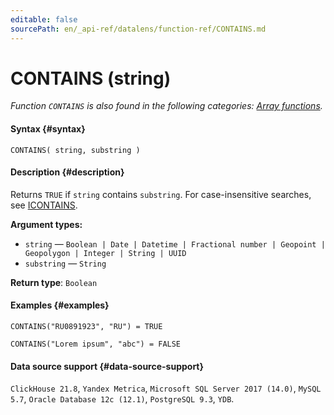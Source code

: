 ```yaml
---
editable: false
sourcePath: en/_api-ref/datalens/function-ref/CONTAINS.md
---
```


# CONTAINS (string)

_Function `CONTAINS` is also found in the following categories: [Array functions](CONTAINS_ARRAY.md)._

#### Syntax {#syntax}


```
CONTAINS( string, substring )
```

#### Description {#description}
Returns `TRUE` if `string` contains `substring`. For case-insensitive searches, see [ICONTAINS](ICONTAINS.md).

**Argument types:**
- `string` — `Boolean | Date | Datetime | Fractional number | Geopoint | Geopolygon | Integer | String | UUID`
- `substring` — `String`


**Return type**: `Boolean`

#### Examples {#examples}

```
CONTAINS("RU0891923", "RU") = TRUE
```

```
CONTAINS("Lorem ipsum", "abc") = FALSE
```


#### Data source support {#data-source-support}

`ClickHouse 21.8`, `Yandex Metrica`, `Microsoft SQL Server 2017 (14.0)`, `MySQL 5.7`, `Oracle Database 12c (12.1)`, `PostgreSQL 9.3`, `YDB`.
